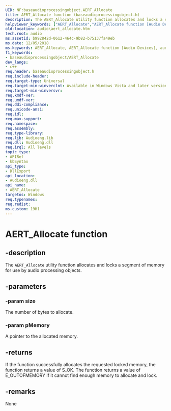 ```yaml
---
UID: NF:baseaudioprocessingobject.AERT_Allocate
title: AERT_Allocate function (baseaudioprocessingobject.h)
description: The AERT_Allocate utility function allocates and locks a segment of memory for use by audio processing objects.
helpviewer_keywords: ["AERT_Allocate","AERT_Allocate function [Audio Devices]","audio.aert_allocate","audio_syseffects_r_db01d2ca-9a2d-4054-b066-773f2cb54276.xml","baseaudioprocessingobject/AERT_Allocate"]
old-location: audio\aert_allocate.htm
tech.root: audio
ms.assetid: b992842d-0612-464c-9b82-b75137fa49eb
ms.date: 12/05/2018
ms.keywords: AERT_Allocate, AERT_Allocate function [Audio Devices], audio.aert_allocate, audio_syseffects_r_db01d2ca-9a2d-4054-b066-773f2cb54276.xml, baseaudioprocessingobject/AERT_Allocate
f1_keywords:
- baseaudioprocessingobject/AERT_Allocate
dev_langs:
- c++
req.header: baseaudioprocessingobject.h
req.include-header: 
req.target-type: Universal
req.target-min-winverclnt: Available in Windows Vista and later versions of the Windows operating system.
req.target-min-winversvr: 
req.kmdf-ver: 
req.umdf-ver: 
req.ddi-compliance: 
req.unicode-ansi: 
req.idl: 
req.max-support: 
req.namespace: 
req.assembly: 
req.type-library: 
req.lib: Audioeng.lib
req.dll: Audioeng.dll
req.irql: All levels
topic_type:
- APIRef
- kbSyntax
api_type:
- DllExport
api_location:
- Audioeng.dll
api_name:
- AERT_Allocate
targetos: Windows
req.typenames: 
req.redist: 
ms.custom: 19H1
---
```


# AERT_Allocate function


## -description


The <code>AERT_Allocate</code> utility function allocates and locks a segment of memory for use by audio processing objects.


## -parameters




### -param size

The number of bytes to allocate.


### -param pMemory

A pointer to the allocated memory.


## -returns



If the function successfully allocates the requested locked memory, the function returns a value of S_OK. The function returns a value of E_OUTOFMEMORY if it cannot find enough memory to allocate and lock.




## -remarks



None



